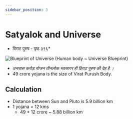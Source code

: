 ```yaml
---
sidebar_position: 3
---
```


# Satyalok and Universe

* विराट पुरुष - पृष्ठ ३९६*  

![Blueprint of Universe (Human body ~ Universe Blueprint)](../../static/img/kabirmansoor/virat-purush-page-3.png)

- _उनचास करोड़ योजन तीनलोक भवसागर ही व्रिराट पुरुष की देह है ।_  
- 49 crore yojana is the size of Virat Purush Body.

## Calculation
* Distance between Sun and Pluto is 5.9 billion km
* 1 yojana = 12 kms 
  * 49 * 12 crore ~ 5.88 billion km

